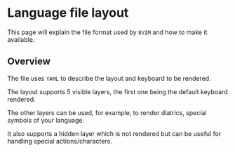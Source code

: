 # Language file layout

This page will explain the file format used by `8VIM` and how to make it available.

## Overview

The file uses `YAML` to describe the layout and keyboard to be rendered.

The layout supports 5 visible layers, the first one being the default keyboard rendered.

The other layers can be used, for example, to render diatrics, special symbols of your language.

It also supports a hidden layer which is not rendered but can be useful for handling special actions/characters.
